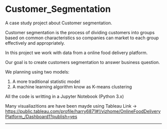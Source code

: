 # Customer_Segmentation

A case study project about Customer segmentation.

Customer segmentation is the process of dividing customers into groups based on common characteristics so companies can market to each group effectively and appropriately.


In this project we work with data from a online food delivery platform.

Our goal is to create customers segmentation to answer business question.

We planning using two models:
1) A more traditional statistic model
2) A machine learning algorithm know as K-means clustering

All the code is writting in a Jupyter Notebook (Python 3.x)

Many visualiazitions are have been mayde using Tableau 
Link -> https://public.tableau.com/profile/harry6871#!/vizhome/OnlineFoodDeliveryPlatform_/Dashboard1?publish=yes
****
